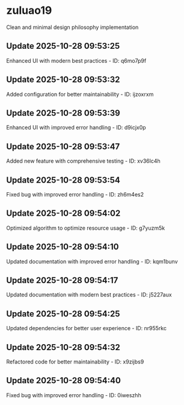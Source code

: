 # zuluao19
Clean and minimal design philosophy implementation

## Update 2025-10-28 09:53:25
Enhanced UI with modern best practices - ID: q6mo7p9f


## Update 2025-10-28 09:53:32
Added configuration for better maintainability - ID: ijzoxrxm


## Update 2025-10-28 09:53:39
Enhanced UI with improved error handling - ID: d9icjx0p


## Update 2025-10-28 09:53:47
Added new feature with comprehensive testing - ID: xv36lc4h


## Update 2025-10-28 09:53:54
Fixed bug with improved error handling - ID: zh6m4es2


## Update 2025-10-28 09:54:02
Optimized algorithm to optimize resource usage - ID: g7yuzm5k


## Update 2025-10-28 09:54:10
Updated documentation with improved error handling - ID: kqm1bunv


## Update 2025-10-28 09:54:17
Updated documentation with modern best practices - ID: j5227aux


## Update 2025-10-28 09:54:25
Updated dependencies for better user experience - ID: nr955rkc


## Update 2025-10-28 09:54:32
Refactored code for better maintainability - ID: x9zijbs9


## Update 2025-10-28 09:54:40
Fixed bug with improved error handling - ID: 0iweszhh

